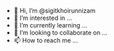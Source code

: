 - 👋 Hi, I’m @sigitkhoirunnizam
- 👀 I’m interested in ...
- 🌱 I’m currently learning ...
- 💞️ I’m looking to collaborate on ...
- 📫 How to reach me ...

<!---
sigitkhoirunnizam/sigitkhoirunnizam is a ✨ special ✨ repository because its `README.md` (this file) appears on your GitHub profile.
You can click the Preview link to take a look at your changes.
--->
